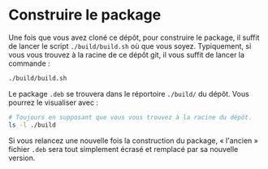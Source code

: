 # Construire le package

Une fois que vous avez cloné ce dépôt, pour construire le
package, il suffit de lancer le script `./build/build.sh`
où que vous soyez. Typiquement, si vous vous trouvez à la
racine de ce dépôt git, il vous suffit de lancer la commande :

```sh
./build/build.sh
```

Le package `.deb` se trouvera dans le réportoire `./build/`
du dépôt. Vous pourrez le visualiser avec :

```sh
# Toujours en supposant que vous vous trouvez à la racine du dépôt.
ls -l ./build
```

Si vous relancez une nouvelle fois la construction du package,
« l'ancien » fichier `.deb` sera tout simplement écrasé et
remplacé par sa nouvelle version.


